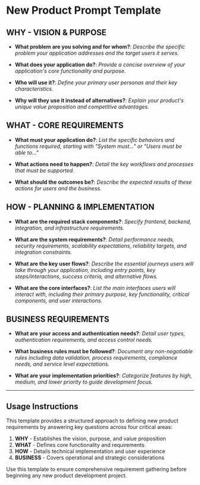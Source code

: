 # New Product Prompt Template

## WHY - VISION & PURPOSE

- **What problem are you solving and for whom?**: *Describe the specific problem your application addresses and the target users it serves.*

- **What does your application do?**: *Provide a concise overview of your application's core functionality and purpose.*

- **Who will use it?**: *Define your primary user personas and their key characteristics.*

- **Why will they use it instead of alternatives?**: *Explain your product's unique value proposition and competitive advantages.*

## WHAT - CORE REQUIREMENTS

- **What must your application do?**: *List the specific behaviors and functions required, starting with "System must..." or "Users must be able to..."*

- **What actions need to happen?**: *Detail the key workflows and processes that must be supported.*

- **What should the outcomes be?**: *Describe the expected results of these actions for users and the business.*

## HOW - PLANNING & IMPLEMENTATION

- **What are the required stack components?**: *Specify frontend, backend, integration, and infrastructure requirements.*

- **What are the system requirements?**: *Detail performance needs, security requirements, scalability expectations, reliability targets, and integration constraints.*

- **What are the key user flows?**: *Describe the essential journeys users will take through your application, including entry points, key steps/interactions, success criteria, and alternative flows.*

- **What are the core interfaces?**: *List the main interfaces users will interact with, including their primary purpose, key functionality, critical components, and user interactions.*

## BUSINESS REQUIREMENTS

- **What are your access and authentication needs?**: *Detail user types, authentication requirements, and access control needs.*

- **What business rules must be followed?**: *Document any non-negotiable rules including data validation, process requirements, compliance needs, and service level expectations.*

- **What are your implementation priorities?**: *Categorize features by high, medium, and lower priority to guide development focus.*

---

## Usage Instructions

This template provides a structured approach to defining new product requirements by answering key questions across four critical areas:

1. **WHY** - Establishes the vision, purpose, and value proposition
2. **WHAT** - Defines core functionality and requirements
3. **HOW** - Details technical implementation and user experience
4. **BUSINESS** - Covers operational and strategic considerations

Use this template to ensure comprehensive requirement gathering before beginning any new product development project.
